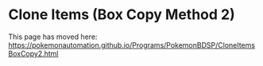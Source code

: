 # Clone Items (Box Copy Method 2)

This page has moved here: https://pokemonautomation.github.io/Programs/PokemonBDSP/CloneItemsBoxCopy2.html

